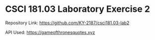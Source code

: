 # CSCI 181.03 Laboratory Exercise 2
Repository Link: https://github.com/KY-2187/csci181.03-lab2  
  
API Used: https://gameofthronesquotes.xyz
